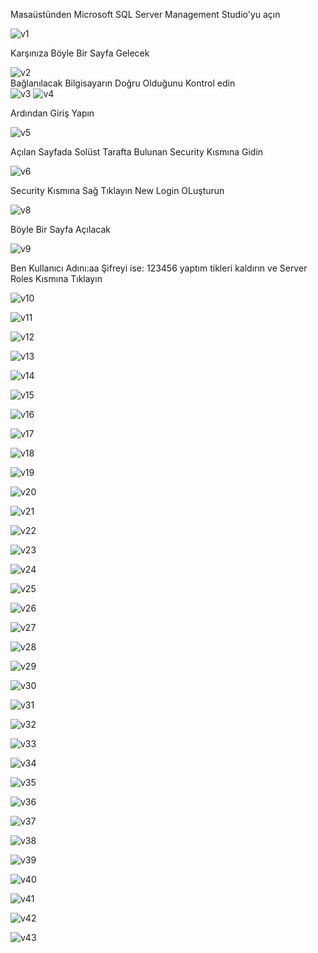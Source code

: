 Masaüstünden Microsoft SQL Server Management Studio'yu açın

![v1](https://github.com/user-attachments/assets/46cca691-5227-43ca-aa2d-4a9528a07674) <br>

Karşınıza Böyle Bir Sayfa Gelecek

![v2](https://github.com/user-attachments/assets/dee06f10-0a03-469b-9f78-6f86578ed1aa) <br>
Bağlanılacak Bilgisayarın Doğru Olduğunu Kontrol edin <br>
![v3](https://github.com/user-attachments/assets/ee0d1810-331d-4474-a573-bc5345971275)
![v4](https://github.com/user-attachments/assets/ba07c267-e789-433e-bedc-41adbaf3d57d) <br>

Ardından Giriş Yapın <br> 

![v5](https://github.com/user-attachments/assets/116b8b41-ea40-45c4-b58f-0122b2bde360) <br>

Açılan Sayfada Solüst Tarafta Bulunan Security Kısmına Gidin <br>

![v6](https://github.com/user-attachments/assets/fc5b984e-75e4-4147-90dd-441a4399ad8d) <br>

Security Kısmına Sağ Tıklayın New Login OLuşturun

![v8](https://github.com/user-attachments/assets/954ca607-b63e-4c9c-a8b0-8628a40684e5) <br>

Böyle Bir Sayfa Açılacak

![v9](https://github.com/user-attachments/assets/3f3e0644-5d1e-43fb-949e-1675cca7e8f1) <br>

Ben Kullanıcı Adını:aa Şifreyi ise: 123456 yaptım tikleri kaldırın ve Server Roles Kısmına Tıklayın

![v10](https://github.com/user-attachments/assets/8792d1ad-227b-4d98-a450-07dfef3cbbd1)

![v11](https://github.com/user-attachments/assets/53a1f893-502a-4d34-8a83-fb3b9b6b6032)

![v12](https://github.com/user-attachments/assets/54932ad7-ee27-47c9-9d2a-c780681135e6)

![v13](https://github.com/user-attachments/assets/c63dcf2a-451c-435d-b873-81040661184b)

![v14](https://github.com/user-attachments/assets/2c29aa43-7bd4-4e71-82a9-722047ab84e0)

![v15](https://github.com/user-attachments/assets/959ce5a5-6ad6-44ef-8785-45e8e42ed3d5)

![v16](https://github.com/user-attachments/assets/21a491cf-6a7f-4a0b-b452-74bd2036c6a6)

![v17](https://github.com/user-attachments/assets/2b8157f6-70f8-4f9f-92d4-ba7240cb9b78)

![v18](https://github.com/user-attachments/assets/db13b529-e17a-41ae-a6f5-ca940d4d4ee7)

![v19](https://github.com/user-attachments/assets/b6331abc-327a-4174-bf56-024426649b94)

![v20](https://github.com/user-attachments/assets/7c555dc9-dbb9-4fab-bcb7-947963c53f4a)

![v21](https://github.com/user-attachments/assets/d4b5cfff-ea68-4a56-a248-ee96c97d689e)

![v22](https://github.com/user-attachments/assets/88d15858-22d4-407c-b3ed-1b4b2566ad75)

![v23](https://github.com/user-attachments/assets/d91d5608-28ac-4941-921b-a5ee1025db93)

![v24](https://github.com/user-attachments/assets/2eb592fc-59af-4b62-a625-524f58975ed8)

![v25](https://github.com/user-attachments/assets/16378a9b-a3c5-44d4-aadd-0dc7d3d53713)

![v26](https://github.com/user-attachments/assets/2357d127-5b3e-41f4-b210-bbf3c732439d)

![v27](https://github.com/user-attachments/assets/94166302-7f43-45b0-8090-8d5c55a3f128)

![v28](https://github.com/user-attachments/assets/c74c981a-2d6d-4198-94ae-1e21e5953450)

![v29](https://github.com/user-attachments/assets/d40400e9-1338-4a06-a6df-075f99d3d829)

![v30](https://github.com/user-attachments/assets/42d2dc4b-f487-417e-a521-05624f5ec4f4)

![v31](https://github.com/user-attachments/assets/a7dcb46b-493b-48ea-8674-21e50633b8fa)

![v32](https://github.com/user-attachments/assets/3bdb34bd-1511-472d-9106-e526efe263da)

![v33](https://github.com/user-attachments/assets/9fb34b6b-1dae-46fa-8c88-5da7e905ea58)

![v34](https://github.com/user-attachments/assets/547d6160-f5b2-4332-9eb9-e335444bbfb3)

![v35](https://github.com/user-attachments/assets/0e7cb5c6-1f55-45e7-8d34-a7a900c6be20)

![v36](https://github.com/user-attachments/assets/d43b95f7-33d5-4efc-8764-df558b3f3d20)

![v37](https://github.com/user-attachments/assets/245dd3ea-0066-4f4b-92ef-9528f43d5fb2)

![v38](https://github.com/user-attachments/assets/2a414a29-bab4-4c43-abcc-34e380a63cfc)

![v39](https://github.com/user-attachments/assets/6fa50096-09a4-4be3-b162-6076fd1afe01)

![v40](https://github.com/user-attachments/assets/eab86b1f-73a2-4676-9eb5-946ee178e937)

![v41](https://github.com/user-attachments/assets/c6f14f2c-9b79-45dd-8462-2d3940f8811c)

![v42](https://github.com/user-attachments/assets/c2537536-c079-42fb-b508-260dc72ff3fb)

![v43](https://github.com/user-attachments/assets/77709450-78d0-46ad-8e6a-0fe3975697e0)
